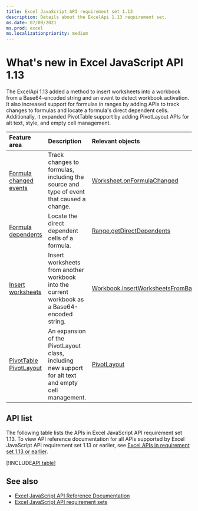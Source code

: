 ```yaml
---
title: Excel JavaScript API requirement set 1.13
description: Details about the ExcelApi 1.13 requirement set.
ms.date: 07/09/2021
ms.prod: excel
ms.localizationpriority: medium
---
```


# What's new in Excel JavaScript API 1.13

The ExcelApi 1.13 added a method to insert worksheets into a workbook from a Base64-encoded string and an event to detect workbook activation. It also increased support for formulas in ranges by adding APIs to track changes to formulas and locate a formula's direct dependent cells. Additionally, it expanded PivotTable support by adding PivotLayout APIs for alt text, style, and empty cell management.

| Feature area | Description | Relevant objects |
|:--- |:--- |:--- |
| [Formula changed events](/office/dev/add-ins/excel/excel-add-ins-worksheets.md#detect-formula-changes) | Track changes to formulas, including the source and type of event that caused a change. | [Worksheet.onFormulaChanged](/javascript/api/excel/excel.worksheet#excel-excel-worksheet-onformulachanged-member)|
| [Formula dependents](/office/dev/add-ins/excel/excel-add-ins-ranges-precedents-dependents.md#get-the-direct-dependents-of-a-formula) | Locate the direct dependent cells of a formula. | [Range.getDirectDependents](/javascript/api/excel/excel.range#excel-excel-range-getdirectdependents-member(1)) |
| [Insert worksheets](/office/dev/add-ins/excel/excel-add-ins-workbooks.md#insert-a-copy-of-an-existing-workbook-into-the-current-one) | Insert worksheets from another workbook into the current workbook as a Base64-encoded string. | [Workbook.insertWorksheetsFromBase64](/javascript/api/excel/excel.workbook#excel-excel-workbook-insertworksheetsfrombase64-member(1)) |
| [PivotTable PivotLayout](/office/dev/add-ins/excel/excel-add-ins-pivottables.md#other-pivotlayout-functions) | An expansion of the PivotLayout class, including new support for alt text and empty cell management. | [PivotLayout](/javascript/api/excel/excel.pivotlayout) |

## API list

The following table lists the APIs in Excel JavaScript API requirement set 1.13. To view API reference documentation for all APIs supported by Excel JavaScript API requirement set 1.13 or earlier, see [Excel APIs in requirement set 1.13 or earlier](/javascript/api/excel?view=excel-js-1.13&preserve-view=true).

[!INCLUDE[API table](../../includes/excel-1_13.md)]

## See also

- [Excel JavaScript API Reference Documentation](/javascript/api/excel?view=excel-js-1.13&preserve-view=true)
- [Excel JavaScript API requirement sets](excel-api-requirement-sets.md)
